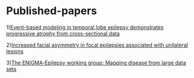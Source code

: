 # Published-papers

1)[Event-based modeling in temporal lobe epilepsy demonstrates progressive atrophy from cross-sectional data](https://onlinelibrary.wiley.com/doi/full/10.1111/epi.17316)

2)[Increased facial asymmetry in focal epilepsies associated with unilateral lesions](https://www.ncbi.nlm.nih.gov/pmc/articles/PMC8244637/)

3)[The ENIGMA‐Epilepsy working group: Mapping disease from large data sets](https://www.ncbi.nlm.nih.gov/pmc/articles/PMC8675408/)

